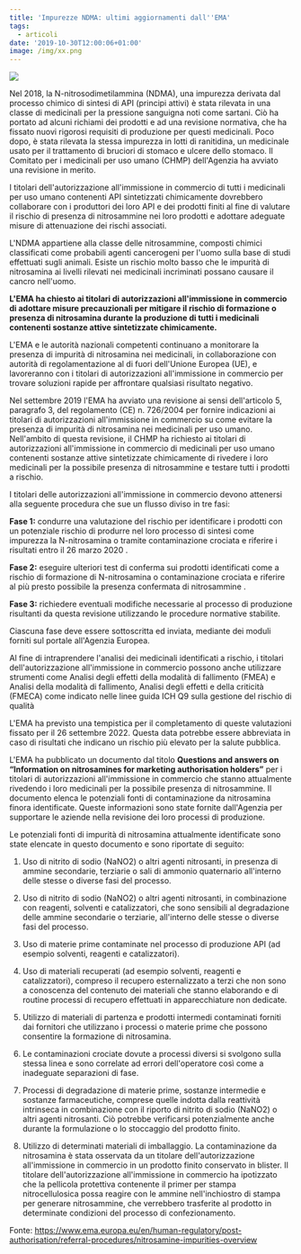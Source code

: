 ```yaml
---
title: 'Impurezze NDMA: ultimi aggiornamenti dall''EMA'
tags:
  - articoli
date: '2019-10-30T12:00:06+01:00'
image: /img/xx.png
---
```

![](/img/xx.png)

Nel 2018, la N-nitrosodimetilammina (NDMA), una impurezza derivata dal processo chimico di sintesi di API (principi attivi) è stata rilevata in una classe di medicinali per la pressione sanguigna noti come sartani. Ciò ha portato ad alcuni richiami dei prodotti e ad una revisione normativa, che ha fissato nuovi rigorosi requisiti di produzione per questi medicinali. Poco dopo, è stata rilevata la stessa impurezza in lotti di ranitidina, un medicinale usato per il trattamento di bruciori di stomaco e ulcere dello stomaco. Il Comitato per i medicinali per uso umano (CHMP) dell'Agenzia ha avviato una revisione in merito.

I titolari dell'autorizzazione all'immissione in commercio di tutti i medicinali per uso umano contenenti API sintetizzati chimicamente dovrebbero collaborare con i produttori dei loro API e dei prodotti finiti al fine di valutare il rischio di presenza di nitrosammine nei loro prodotti e adottare adeguate misure di attenuazione dei rischi associati.

L'NDMA appartiene alla classe delle nitrosammine, composti chimici classificati come probabili agenti cancerogeni per l'uomo sulla base di studi effettuati sugli animali. Esiste un rischio molto basso che le impurità di nitrosamina ai livelli rilevati nei medicinali incriminati possano causare il cancro nell'uomo.

**L'EMA ha chiesto ai titolari di autorizzazioni all'immissione in commercio di adottare misure precauzionali per mitigare il rischio di formazione o presenza di nitrosamina durante la produzione di tutti i medicinali contenenti sostanze attive sintetizzate chimicamente.**

L'EMA e le autorità nazionali competenti continuano a monitorare la presenza di impurità di nitrosamina nei medicinali, in collaborazione con autorità di regolamentazione al di fuori dell'Unione Europea (UE), e lavoreranno con  i titolari di autorizzazioni all'immissione in commercio per trovare soluzioni rapide per affrontare qualsiasi risultato negativo. 

Nel settembre 2019 l'EMA ha avviato una revisione ai sensi dell'articolo 5, paragrafo 3, del regolamento (CE) n. 726/2004 per fornire indicazioni ai titolari di autorizzazioni all'immissione in commercio su come evitare la presenza di impurità di nitrosamina nei medicinali per uso umano. Nell'ambito di questa revisione, il CHMP ha richiesto ai titolari di autorizzazioni all'immissione in commercio di medicinali per uso umano contenenti sostanze attive sintetizzate chimicamente di rivedere i  loro medicinali per la possibile presenza di nitrosammine e testare tutti i prodotti a rischio.

I titolari delle autorizzazioni all'immissione in commercio devono attenersi alla seguente procedura che sue un flusso diviso in tre fasi:

**Fase 1:** condurre una valutazione del rischio per identificare i prodotti con un potenziale rischio di produrre nel loro processo di sintesi come impurezza la N-nitrosamina o tramite contaminazione crociata e riferire i risultati entro il 26 marzo 2020 .

**Fase 2:** eseguire ulteriori test di conferma sui prodotti identificati come a rischio di formazione di N-nitrosamina o contaminazione crociata e riferire al più presto possibile la presenza confermata di nitrosammine .

**Fase 3:** richiedere eventuali modifiche necessarie al processo di produzione risultanti da questa revisione utilizzando le procedure normative stabilite.

Ciascuna fase deve essere sottoscritta ed inviata, mediante dei moduli forniti sul portale all'Agenzia Europea.

Al fine di intraprendere l'analisi dei medicinali identificati a rischio, i titolari dell'autorizzazione all'immissione in commercio possono anche utilizzare strumenti come Analisi degli effetti della modalità di fallimento (FMEA) e Analisi della modalità di fallimento, Analisi degli effetti e della criticità (FMECA) come indicato nelle linee guida ICH Q9 sulla gestione del rischio di qualità 

L'EMA ha previsto una tempistica per il completamento di queste valutazioni fissato per il 26 settembre 2022. Questa data potrebbe essere abbreviata in caso di risultati che indicano un rischio più elevato per la salute pubblica.

L'EMA ha pubblicato un documento dal titolo **Questions and answers on “Information on nitrosamines for marketing authorisation holders”** per i titolari di autorizzazioni all'immissione in commercio che stanno attualmente rivedendo i loro medicinali per la possibile presenza di nitrosammine. Il documento elenca le  potenziali fonti di contaminazione da nitrosamina finora identificate. Queste informazioni sono state fornite dall'Agenzia per supportare le aziende nella revisione dei loro processi di produzione.

Le potenziali fonti di impurità di nitrosamina attualmente identificate sono state elencate in questo documento e sono riportate di seguito:

1. Uso di nitrito di sodio (NaNO2) o altri agenti nitrosanti, in presenza di ammine secondarie, terziarie o sali di ammonio quaternario all'interno delle stesse o diverse fasi del processo.

2. Uso di nitrito di sodio (NaNO2) o altri agenti nitrosanti, in combinazione con reagenti, solventi e catalizzatori, che sono sensibili al degradazione delle ammine secondarie o terziarie, all'interno delle stesse o diverse fasi del processo.

3. Uso di materie prime contaminate nel processo di produzione API (ad esempio solventi, reagenti e catalizzatori).

4. Uso di materiali recuperati (ad esempio solventi, reagenti e catalizzatori), compreso il recupero esternalizzato a terzi che non sono a conoscenza del contenuto dei materiali che stanno elaborando e di routine processi di recupero effettuati in apparecchiature non dedicate.

5. Utilizzo di materiali di partenza e prodotti intermedi contaminati forniti dai fornitori che utilizzano i processi o materie prime che possono consentire la formazione di nitrosamina.

6. Le contaminazioni crociate dovute a processi diversi si svolgono sulla stessa linea e sono correlate ad errori dell'operatore così come a inadeguate separazioni di fase.

7. Processi di degradazione di materie prime, sostanze intermedie e sostanze farmaceutiche, comprese quelle indotta dalla reattività intrinseca in combinazione con il riporto di nitrito di sodio (NaNO2) o altri agenti nitrosanti. Ciò potrebbe verificarsi potenzialmente anche durante la formulazione o lo stoccaggio del prodotto finito.

8. Utilizzo di determinati materiali di imballaggio. La contaminazione da nitrosamina è stata osservata da un titolare dell'autorizzazione all'immissione in commercio in un prodotto finito conservato in blister. Il titolare dell'autorizzazione all'immissione in commercio ha ipotizzato che la pellicola protettiva contenente il primer per stampa nitrocellulosica possa reagire con le ammine nell'inchiostro di stampa per generare nitrosammine, che verrebbero trasferite al prodotto in determinate condizioni del processo di confezionamento.

Fonte: https://www.ema.europa.eu/en/human-regulatory/post-authorisation/referral-procedures/nitrosamine-impurities-overview
